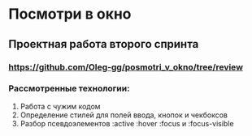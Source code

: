 # Посмотри в окно
##  Проектная работа второго спринта 
### https://github.com/Oleg-gg/posmotri_v_okno/tree/review
### Рассмотренные технологии:
1. Работа с чужим кодом
2. Определение стилей для полей ввода, кнопок и чекбоксов
3. Разбор псевдоэлементов :active :hover :focus и :focus-visible